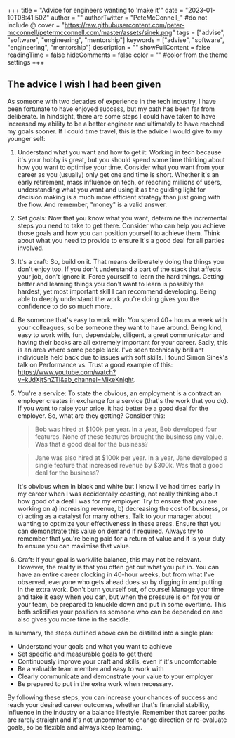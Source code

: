 +++
title = "Advice for engineers wanting to 'make it'"
date = "2023-01-10T08:41:50Z"
author = ""
authorTwitter = "PeteMcConnell_" #do not include @
cover = "https://raw.githubusercontent.com/peter-mcconnell/petermcconnell.com/master/assets/sinek.png"
tags = ["advise", "software", "engineering", "mentorship"]
keywords = ["advise", "software", "engineering", "mentorship"]
description = ""
showFullContent = false
readingTime = false
hideComments = false
color = "" #color from the theme settings
+++

The advice I wish I had been given
-----------------------------------

As someone with two decades of experience in the tech industry, I have been fortunate to have enjoyed success, but my path has been far from deliberate. In hindsight, there are some steps I could have taken to have increased my ability to be a better engineer and ultimately to have reached my goals sooner. If I could time travel, this is the advice I would give to my younger self:

1. Understand what you want and how to get it: Working in tech because it's your hobby is great, but you should spend some time thinking about how you want to optimise your time. Consider what you want from your career as you (usually) only get one and time is short. Whether it's an early retirement, mass influence on tech, or reaching millions of users, understanding what you want and using it as the guiding light for decision making is a much more efficient strategy than just going with the flow. And remember, "money" is a valid answer.

2. Set goals: Now that you know what you want, determine the incremental steps you need to take to get there. Consider who can help you achieve those goals and how you can position yourself to achieve them. Think about what you need to provide to ensure it's a good deal for all parties involved.

3. It's a craft: So, build on it. That means deliberately doing the things you don't enjoy too. If you don't understand a part of the stack that affects your job, don't ignore it. Force yourself to learn the hard things. Getting better and learning things you don't want to learn is possibly the hardest, yet most important skill I can recommend developing. Being able to deeply understand the work you're doing gives you the confidence to do so much more.

4. Be someone that's easy to work with: You spend 40+ hours a week with your colleagues, so be someone they want to have around. Being kind, easy to work with, fun, dependable, diligent, a great communicator and having their backs are all extremely important for your career. Sadly, this is an area where some people lack. I've seen technically brilliant individuals held back due to issues with soft skills. I found Simon Sinek's talk on Performance vs. Trust a good example of this: https://www.youtube.com/watch?v=kJdXjtSnZTI&ab_channel=MikeKnight.

5. You're a service: To state the obvious, an employment is a contract an employer creates in exchange for a service (that's the work that you do). If you want to raise your price, it had better be a good deal for the employer. So, what are they getting? Consider this:

   > Bob was hired at $100k per year. In a year, Bob developed four features. None of these features brought the business any value. Was that a good deal for the business?

   > Jane was also hired at $100k per year. In a year, Jane developed a single feature that increased revenue by $300k. Was that a good deal for the business?

   It's obvious when in black and white but I know I've had times early in my career when I was accidentally coasting, not really thinking about how good of a deal I was for my employer. Try to ensure that you are working on a) increasing revenue, b) decreasing the cost of business, or c) acting as a catalyst for many others. Talk to your manager about wanting to optimize your effectiveness in these areas. Ensure that you can demonstrate this value on demand if required. Always try to remember that you're being paid for a return of value and it is your duty to ensure you can maximise that value.

6. Graft: If your goal is work/life balance, this may not be relevant. However, the reality is that you often get out what you put in. You can have an entire career clocking in 40-hour weeks, but from what I've observed, everyone who gets ahead does so by digging in and putting in the extra work. Don't burn yourself out, of course! Manage your time and take it easy when you can, but when the pressure is on for you or your team, be prepared to knuckle down and put in some overtime. This both solidifies your position as someone who can be depended on and also gives you more time in the saddle.

In summary, the steps outlined above can be distilled into a single plan:

- Understand your goals and what you want to achieve
- Set specific and measurable goals to get there
- Continuously improve your craft and skills, even if it's uncomfortable
- Be a valuable team member and easy to work with
- Clearly communicate and demonstrate your value to your employer
- Be prepared to put in the extra work when necessary.

By following these steps, you can increase your chances of success and reach your desired career outcomes, whether that's financial stability, influence in the industry or a balance lifestyle. Remember that career paths are rarely straight and it's not uncommon to change direction or re-evaluate goals, so be flexible and always keep learning.
